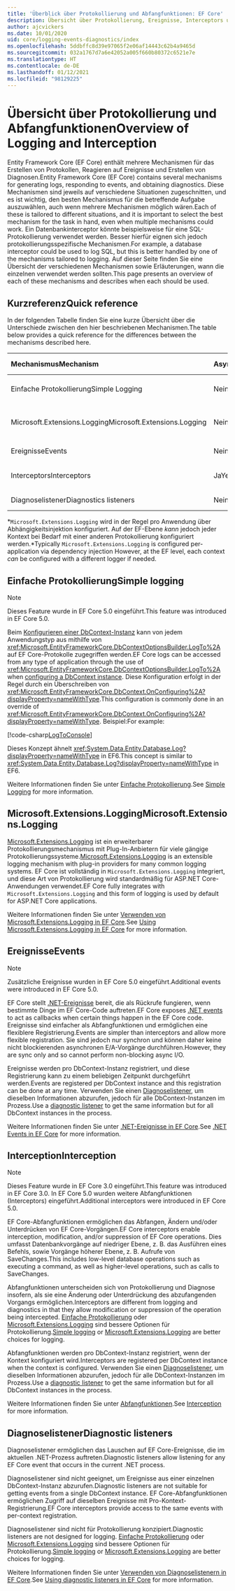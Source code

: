 ```yaml
---
title: 'Überblick über Protokollierung und Abfangfunktionen: EF Core'
description: Übersicht über Protokollierung, Ereignisse, Interceptors und Diagnosefunktionen für EF Core
author: ajcvickers
ms.date: 10/01/2020
uid: core/logging-events-diagnostics/index
ms.openlocfilehash: 5ddbffc8d39e97065f2e06af14443c62b4a9465d
ms.sourcegitcommit: 032a1767d7a6e42052a005f660b80372c6521e7e
ms.translationtype: HT
ms.contentlocale: de-DE
ms.lasthandoff: 01/12/2021
ms.locfileid: "98129225"
---
```

# <a name="overview-of-logging-and-interception"></a><span data-ttu-id="51518-103">Übersicht über Protokollierung und Abfangfunktionen</span><span class="sxs-lookup"><span data-stu-id="51518-103">Overview of Logging and Interception</span></span>

<span data-ttu-id="51518-104">Entity Framework Core (EF Core) enthält mehrere Mechanismen für das Erstellen von Protokollen, Reagieren auf Ereignisse und Erstellen von Diagnosen.</span><span class="sxs-lookup"><span data-stu-id="51518-104">Entity Framework Core (EF Core) contains several mechanisms for generating logs, responding to events, and obtaining diagnostics.</span></span> <span data-ttu-id="51518-105">Diese Mechanismen sind jeweils auf verschiedene Situationen zugeschnitten, und es ist wichtig, den besten Mechanismus für die betreffende Aufgabe auszuwählen, auch wenn mehrere Mechanismen möglich wären.</span><span class="sxs-lookup"><span data-stu-id="51518-105">Each of these is tailored to different situations, and it is important to select the best mechanism for the task in hand, even when multiple mechanisms could work.</span></span> <span data-ttu-id="51518-106">Ein Datenbankinterceptor könnte beispielsweise für eine SQL-Protokollierung verwendet werden. Besser hierfür eignen sich jedoch protokollierungsspezifische Mechanismen.</span><span class="sxs-lookup"><span data-stu-id="51518-106">For example, a database interceptor could be used to log SQL, but this is better handled by one of the mechanisms tailored to logging.</span></span> <span data-ttu-id="51518-107">Auf dieser Seite finden Sie eine Übersicht der verschiedenen Mechanismen sowie Erläuterungen, wann die einzelnen verwendet werden sollten.</span><span class="sxs-lookup"><span data-stu-id="51518-107">This page presents an overview of each of these mechanisms and describes when each should be used.</span></span>

## <a name="quick-reference"></a><span data-ttu-id="51518-108">Kurzreferenz</span><span class="sxs-lookup"><span data-stu-id="51518-108">Quick reference</span></span>

<span data-ttu-id="51518-109">In der folgenden Tabelle finden Sie eine kurze Übersicht über die Unterschiede zwischen den hier beschriebenen Mechanismen.</span><span class="sxs-lookup"><span data-stu-id="51518-109">The table below provides a quick reference for the differences between the mechanisms described here.</span></span>

| <span data-ttu-id="51518-110">Mechanismus</span><span class="sxs-lookup"><span data-stu-id="51518-110">Mechanism</span></span> |  <span data-ttu-id="51518-111">Async</span><span class="sxs-lookup"><span data-stu-id="51518-111">Async</span></span> | <span data-ttu-id="51518-112">`Scope`</span><span class="sxs-lookup"><span data-stu-id="51518-112">Scope</span></span> | <span data-ttu-id="51518-113">Registriert</span><span class="sxs-lookup"><span data-stu-id="51518-113">Registered</span></span> | <span data-ttu-id="51518-114">Beabsichtigte Verwendung</span><span class="sxs-lookup"><span data-stu-id="51518-114">Intended use</span></span>
|:----------|--------|-------|------------|-------------
| <span data-ttu-id="51518-115">Einfache Protokollierung</span><span class="sxs-lookup"><span data-stu-id="51518-115">Simple Logging</span></span> | <span data-ttu-id="51518-116">Nein</span><span class="sxs-lookup"><span data-stu-id="51518-116">No</span></span> | <span data-ttu-id="51518-117">Pro Kontext</span><span class="sxs-lookup"><span data-stu-id="51518-117">Per context</span></span> | <span data-ttu-id="51518-118">Kontextbezogene Konfiguration</span><span class="sxs-lookup"><span data-stu-id="51518-118">Context configuration</span></span> | <span data-ttu-id="51518-119">Protokollierung zur Entwicklungszeit</span><span class="sxs-lookup"><span data-stu-id="51518-119">Development-time logging</span></span>
| <span data-ttu-id="51518-120">Microsoft.Extensions.Logging</span><span class="sxs-lookup"><span data-stu-id="51518-120">Microsoft.Extensions.Logging</span></span> | <span data-ttu-id="51518-121">Nein</span><span class="sxs-lookup"><span data-stu-id="51518-121">No</span></span> | <span data-ttu-id="51518-122">Pro Kontext\*</span><span class="sxs-lookup"><span data-stu-id="51518-122">Per context\*</span></span> | <span data-ttu-id="51518-123">Abhängigkeitsinjektion</span><span class="sxs-lookup"><span data-stu-id="51518-123">D.I.</span></span> <span data-ttu-id="51518-124">oder kontextbezogene Konfiguration</span><span class="sxs-lookup"><span data-stu-id="51518-124">or context configuration</span></span> | <span data-ttu-id="51518-125">Produktionsprotokollierung</span><span class="sxs-lookup"><span data-stu-id="51518-125">Production logging</span></span>
| <span data-ttu-id="51518-126">Ereignisse</span><span class="sxs-lookup"><span data-stu-id="51518-126">Events</span></span> | <span data-ttu-id="51518-127">Nein</span><span class="sxs-lookup"><span data-stu-id="51518-127">No</span></span> | <span data-ttu-id="51518-128">Pro Kontext</span><span class="sxs-lookup"><span data-stu-id="51518-128">Per context</span></span> | <span data-ttu-id="51518-129">Beliebiger Zeitpunkt</span><span class="sxs-lookup"><span data-stu-id="51518-129">Any time</span></span> | <span data-ttu-id="51518-130">Reagieren auf EF-Ereignisse</span><span class="sxs-lookup"><span data-stu-id="51518-130">Reacting to EF events</span></span>
| <span data-ttu-id="51518-131">Interceptors</span><span class="sxs-lookup"><span data-stu-id="51518-131">Interceptors</span></span> | <span data-ttu-id="51518-132">Ja</span><span class="sxs-lookup"><span data-stu-id="51518-132">Yes</span></span> | <span data-ttu-id="51518-133">Pro Kontext</span><span class="sxs-lookup"><span data-stu-id="51518-133">Per context</span></span> | <span data-ttu-id="51518-134">Kontextbezogene Konfiguration</span><span class="sxs-lookup"><span data-stu-id="51518-134">Context configuration</span></span> | <span data-ttu-id="51518-135">Manipulieren von EF-Vorgängen</span><span class="sxs-lookup"><span data-stu-id="51518-135">Manipulating EF operations</span></span>
| <span data-ttu-id="51518-136">Diagnoselistener</span><span class="sxs-lookup"><span data-stu-id="51518-136">Diagnostics listeners</span></span> | <span data-ttu-id="51518-137">Nein</span><span class="sxs-lookup"><span data-stu-id="51518-137">No</span></span> | <span data-ttu-id="51518-138">Prozess</span><span class="sxs-lookup"><span data-stu-id="51518-138">Process</span></span> | <span data-ttu-id="51518-139">Global</span><span class="sxs-lookup"><span data-stu-id="51518-139">Globally</span></span> | <span data-ttu-id="51518-140">Anwendungsdiagnose</span><span class="sxs-lookup"><span data-stu-id="51518-140">Application diagnostics</span></span>

<span data-ttu-id="51518-141">\*`Microsoft.Extensions.Logging` wird in der Regel pro Anwendung über Abhängigkeitsinjektion konfiguriert. Auf der EF-Ebene _kann_ jedoch jeder Kontext bei Bedarf mit einer anderen Protokollierung konfiguriert werden.</span><span class="sxs-lookup"><span data-stu-id="51518-141">\*Typically `Microsoft.Extensions.Logging` is configured per-application via dependency injection However, at the EF level, each context _can_ be configured with a different logger if needed.</span></span>

## <a name="simple-logging"></a><span data-ttu-id="51518-142">Einfache Protokollierung</span><span class="sxs-lookup"><span data-stu-id="51518-142">Simple logging</span></span>

> [!NOTE]
> <span data-ttu-id="51518-143">Dieses Feature wurde in EF Core 5.0 eingeführt.</span><span class="sxs-lookup"><span data-stu-id="51518-143">This feature was introduced in EF Core 5.0.</span></span>

<span data-ttu-id="51518-144">Beim [Konfigurieren einer DbContext-Instanz](xref:core/dbcontext-configuration/index) kann von jedem Anwendungstyp aus mithilfe von <xref:Microsoft.EntityFrameworkCore.DbContextOptionsBuilder.LogTo%2A> auf EF Core-Protokolle zugegriffen werden.</span><span class="sxs-lookup"><span data-stu-id="51518-144">EF Core logs can be accessed from any type of application through the use of <xref:Microsoft.EntityFrameworkCore.DbContextOptionsBuilder.LogTo%2A> when [configuring a DbContext instance](xref:core/dbcontext-configuration/index).</span></span> <span data-ttu-id="51518-145">Diese Konfiguration erfolgt in der Regel durch ein Überschreiben von <xref:Microsoft.EntityFrameworkCore.DbContext.OnConfiguring%2A?displayProperty=nameWithType>.</span><span class="sxs-lookup"><span data-stu-id="51518-145">This configuration is commonly done in an override of <xref:Microsoft.EntityFrameworkCore.DbContext.OnConfiguring%2A?displayProperty=nameWithType>.</span></span> <span data-ttu-id="51518-146">Beispiel:</span><span class="sxs-lookup"><span data-stu-id="51518-146">For example:</span></span>

<!--
    protected override void OnConfiguring(DbContextOptionsBuilder optionsBuilder)
        => optionsBuilder.LogTo(Console.WriteLine);
-->
[!code-csharp[LogToConsole](../../../samples/core/Miscellaneous/Logging/SimpleLogging/Program.cs?name=LogToConsole)]

<span data-ttu-id="51518-147">Dieses Konzept ähnelt <xref:System.Data.Entity.Database.Log?displayProperty=nameWithType> in EF6.</span><span class="sxs-lookup"><span data-stu-id="51518-147">This concept is similar to <xref:System.Data.Entity.Database.Log?displayProperty=nameWithType> in EF6.</span></span>

<span data-ttu-id="51518-148">Weitere Informationen finden Sie unter [Einfache Protokollierung](xref:core/logging-events-diagnostics/simple-logging).</span><span class="sxs-lookup"><span data-stu-id="51518-148">See [Simple Logging](xref:core/logging-events-diagnostics/simple-logging) for more information.</span></span>

## <a name="microsoftextensionslogging"></a><span data-ttu-id="51518-149">Microsoft.Extensions.Logging</span><span class="sxs-lookup"><span data-stu-id="51518-149">Microsoft.Extensions.Logging</span></span>

<span data-ttu-id="51518-150">[Microsoft.Extensions.Logging](/dotnet/core/extensions/logging) ist ein erweiterbarer Protokollierungsmechanismus mit Plug-In-Anbietern für viele gängige Protokollierungssysteme.</span><span class="sxs-lookup"><span data-stu-id="51518-150">[Microsoft.Extensions.Logging](/dotnet/core/extensions/logging) is an extensible logging mechanism with plug-in providers for many common logging systems.</span></span> <span data-ttu-id="51518-151">EF Core ist vollständig in `Microsoft.Extensions.Logging` integriert, und diese Art von Protokollierung wird standardmäßig für ASP.NET Core-Anwendungen verwendet.</span><span class="sxs-lookup"><span data-stu-id="51518-151">EF Core fully integrates with `Microsoft.Extensions.Logging` and this form of logging is used by default for ASP.NET Core applications.</span></span>

<span data-ttu-id="51518-152">Weitere Informationen finden Sie unter [Verwenden von Microsoft.Extensions.Logging in EF Core](xref:core/logging-events-diagnostics/extensions-logging).</span><span class="sxs-lookup"><span data-stu-id="51518-152">See [Using Microsoft.Extensions.Logging in EF Core](xref:core/logging-events-diagnostics/extensions-logging) for more information.</span></span>

## <a name="events"></a><span data-ttu-id="51518-153">Ereignisse</span><span class="sxs-lookup"><span data-stu-id="51518-153">Events</span></span>

> [!NOTE]
> <span data-ttu-id="51518-154">Zusätzliche Ereignisse wurden in EF Core 5.0 eingeführt.</span><span class="sxs-lookup"><span data-stu-id="51518-154">Additional events were introduced in EF Core 5.0.</span></span>

<span data-ttu-id="51518-155">EF Core stellt [.NET-Ereignisse](/dotnet/standard/events/) bereit, die als Rückrufe fungieren, wenn bestimmte Dinge im EF Core-Code auftreten.</span><span class="sxs-lookup"><span data-stu-id="51518-155">EF Core exposes [.NET events](/dotnet/standard/events/) to act as callbacks when certain things happen in the EF Core code.</span></span> <span data-ttu-id="51518-156">Ereignisse sind einfacher als Abfangfunktionen und ermöglichen eine flexiblere Registrierung.</span><span class="sxs-lookup"><span data-stu-id="51518-156">Events are simpler than interceptors and allow more flexible registration.</span></span> <span data-ttu-id="51518-157">Sie sind jedoch nur synchron und können daher keine nicht blockierenden asynchronen E/A-Vorgänge durchführen.</span><span class="sxs-lookup"><span data-stu-id="51518-157">However, they are sync only and so cannot perform non-blocking async I/O.</span></span>

<span data-ttu-id="51518-158">Ereignisse werden pro DbContext-Instanz registriert, und diese Registrierung kann zu einem beliebigen Zeitpunkt durchgeführt werden.</span><span class="sxs-lookup"><span data-stu-id="51518-158">Events are registered per DbContext instance and this registration can be done at any time.</span></span> <span data-ttu-id="51518-159">Verwenden Sie einen [Diagnoselistener](xref:core/logging-events-diagnostics/diagnostic-listeners), um dieselben Informationen abzurufen, jedoch für alle DbContext-Instanzen im Prozess.</span><span class="sxs-lookup"><span data-stu-id="51518-159">Use a [diagnostic listener](xref:core/logging-events-diagnostics/diagnostic-listeners) to get the same information but for all DbContext instances in the process.</span></span>

<span data-ttu-id="51518-160">Weitere Informationen finden Sie unter [.NET-Ereignisse in EF Core](xref:core/logging-events-diagnostics/events).</span><span class="sxs-lookup"><span data-stu-id="51518-160">See [.NET Events in EF Core](xref:core/logging-events-diagnostics/events) for more information.</span></span>

## <a name="interception"></a><span data-ttu-id="51518-161">Interception</span><span class="sxs-lookup"><span data-stu-id="51518-161">Interception</span></span>

> [!NOTE]
> <span data-ttu-id="51518-162">Dieses Feature wurde in EF Core 3.0 eingeführt.</span><span class="sxs-lookup"><span data-stu-id="51518-162">This feature was introduced in EF Core 3.0.</span></span> <span data-ttu-id="51518-163">In EF Core 5.0 wurden weitere Abfangfunktionen (Interceptors) eingeführt.</span><span class="sxs-lookup"><span data-stu-id="51518-163">Additional interceptors were introduced in EF Core 5.0.</span></span>

<span data-ttu-id="51518-164">EF Core-Abfangfunktionen ermöglichen das Abfangen, Ändern und/oder Unterdrücken von EF Core-Vorgängen.</span><span class="sxs-lookup"><span data-stu-id="51518-164">EF Core interceptors enable interception, modification, and/or suppression of EF Core operations.</span></span> <span data-ttu-id="51518-165">Dies umfasst Datenbankvorgänge auf niedriger Ebene, z. B. das Ausführen eines Befehls, sowie Vorgänge höherer Ebene, z. B. Aufrufe von SaveChanges.</span><span class="sxs-lookup"><span data-stu-id="51518-165">This includes low-level database operations such as executing a command, as well as higher-level operations, such as calls to SaveChanges.</span></span>

<span data-ttu-id="51518-166">Abfangfunktionen unterscheiden sich von Protokollierung und Diagnose insofern, als sie eine Änderung oder Unterdrückung des abzufangenden Vorgangs ermöglichen.</span><span class="sxs-lookup"><span data-stu-id="51518-166">Interceptors are different from logging and diagnostics in that they allow modification or suppression of the operation being intercepted.</span></span> <span data-ttu-id="51518-167">[Einfache Protokollierung](xref:core/logging-events-diagnostics/simple-logging) oder [Microsoft.Extensions.Logging](xref:core/logging-events-diagnostics/extensions-logging) sind bessere Optionen für Protokollierung.</span><span class="sxs-lookup"><span data-stu-id="51518-167">[Simple logging](xref:core/logging-events-diagnostics/simple-logging) or [Microsoft.Extensions.Logging](xref:core/logging-events-diagnostics/extensions-logging) are better choices for logging.</span></span>

<span data-ttu-id="51518-168">Abfangfunktionen werden pro DbContext-Instanz registriert, wenn der Kontext konfiguriert wird.</span><span class="sxs-lookup"><span data-stu-id="51518-168">Interceptors are registered per DbContext instance when the context is configured.</span></span> <span data-ttu-id="51518-169">Verwenden Sie einen [Diagnoselistener](xref:core/logging-events-diagnostics/diagnostic-listeners), um dieselben Informationen abzurufen, jedoch für alle DbContext-Instanzen im Prozess.</span><span class="sxs-lookup"><span data-stu-id="51518-169">Use a [diagnostic listener](xref:core/logging-events-diagnostics/diagnostic-listeners) to get the same information but for all DbContext instances in the process.</span></span>

<span data-ttu-id="51518-170">Weitere Informationen finden Sie unter [Abfangfunktionen](xref:core/logging-events-diagnostics/interceptors).</span><span class="sxs-lookup"><span data-stu-id="51518-170">See [Interception](xref:core/logging-events-diagnostics/interceptors) for more information.</span></span>

## <a name="diagnostic-listeners"></a><span data-ttu-id="51518-171">Diagnoselistener</span><span class="sxs-lookup"><span data-stu-id="51518-171">Diagnostic listeners</span></span>

<span data-ttu-id="51518-172">Diagnoselistener ermöglichen das Lauschen auf EF Core-Ereignisse, die im aktuellen .NET-Prozess auftreten.</span><span class="sxs-lookup"><span data-stu-id="51518-172">Diagnostic listeners allow listening for any EF Core event that occurs in the current .NET process.</span></span>

<span data-ttu-id="51518-173">Diagnoselistener sind nicht geeignet, um Ereignisse aus einer einzelnen DbContext-Instanz abzurufen.</span><span class="sxs-lookup"><span data-stu-id="51518-173">Diagnostic listeners are not suitable for getting events from a single DbContext instance.</span></span> <span data-ttu-id="51518-174">EF Core-Abfangfunktionen ermöglichen Zugriff auf dieselben Ereignisse mit Pro-Kontext-Registrierung.</span><span class="sxs-lookup"><span data-stu-id="51518-174">EF Core interceptors provide access to the same events with per-context registration.</span></span>

<span data-ttu-id="51518-175">Diagnoselistener sind nicht für Protokollierung konzipiert.</span><span class="sxs-lookup"><span data-stu-id="51518-175">Diagnostic listeners are not designed for logging.</span></span> <span data-ttu-id="51518-176">[Einfache Protokollierung](xref:core/logging-events-diagnostics/simple-logging) oder [Microsoft.Extensions.Logging](xref:core/logging-events-diagnostics/extensions-logging) sind bessere Optionen für Protokollierung.</span><span class="sxs-lookup"><span data-stu-id="51518-176">[Simple logging](xref:core/logging-events-diagnostics/simple-logging) or [Microsoft.Extensions.Logging](xref:core/logging-events-diagnostics/extensions-logging) are better choices for logging.</span></span>

<span data-ttu-id="51518-177">Weitere Informationen finden Sie unter [Verwenden von Diagnoselistenern in EF Core](xref:core/logging-events-diagnostics/diagnostic-listeners).</span><span class="sxs-lookup"><span data-stu-id="51518-177">See [Using diagnostic listeners in EF Core](xref:core/logging-events-diagnostics/diagnostic-listeners) for more information.</span></span>
